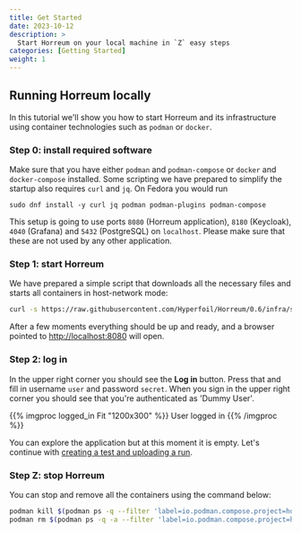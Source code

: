 ```yaml
---
title: Get Started
date: 2023-10-12
description: >
  Start Horreum on your local machine in `Z` easy steps
categories: [Getting Started]
weight: 1
---
```


## Running Horreum locally

In this tutorial we'll show you how to start Horreum and its infrastructure using container technologies such as `podman` or `docker`.

### Step 0: install required software

Make sure that you have either `podman` and `podman-compose` or `docker` and `docker-compose` installed. Some scripting we have prepared to simplify the startup also requires `curl` and `jq`. On Fedora you would run

```
sudo dnf install -y curl jq podman podman-plugins podman-compose
```

This setup is going to use ports `8080` (Horreum application), `8180` (Keycloak), `4040` (Grafana) and `5432` (PostgreSQL) on `localhost`. Please make sure that these are not used by any other application.

### Step 1: start Horreum

We have prepared a simple script that downloads all the necessary files and starts all containers in host-network mode:

```bash
curl -s https://raw.githubusercontent.com/Hyperfoil/Horreum/0.6/infra/start.sh | bash
```

After a few moments everything should be up and ready, and a browser pointed to [http://localhost:8080](http://localhost:8080) will open.

### Step 2: log in

In the upper right corner you should see the **Log in** button. Press that and fill in username `user` and password `secret`. When you sign in the upper right corner you should see that you're authenticated as 'Dummy User'.


{{% imgproc logged_in Fit "1200x300" %}}
User logged in
{{% /imgproc %}}


You can explore the application but at this moment it is empty. Let's continue with [creating a test and uploading a run](create_test_run.html).

### Step Z: stop Horreum

You can stop and remove all the containers using the command below:

```bash
podman kill $(podman ps -q --filter 'label=io.podman.compose.project=horreum')
podman rm $(podman ps -q -a --filter 'label=io.podman.compose.project=horreum')
```

